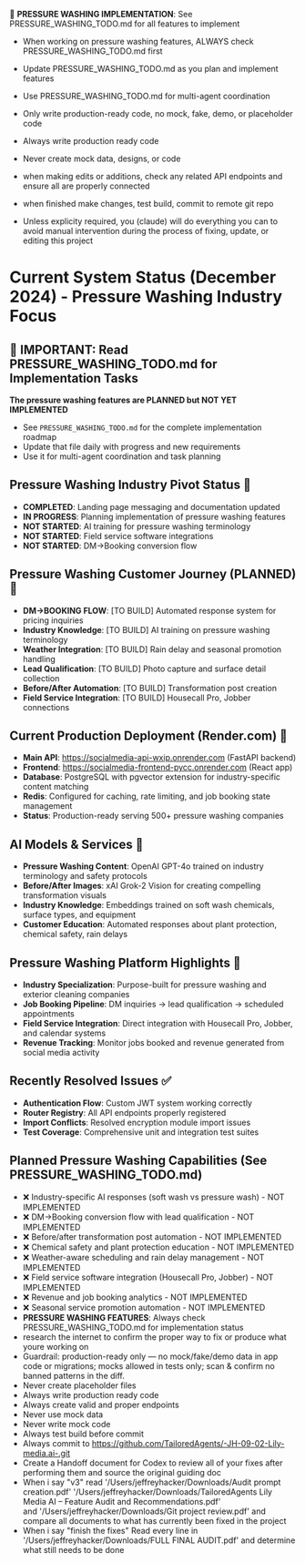 🚿 **PRESSURE WASHING IMPLEMENTATION**: See PRESSURE_WASHING_TODO.md for all features to implement
- When working on pressure washing features, ALWAYS check PRESSURE_WASHING_TODO.md first
- Update PRESSURE_WASHING_TODO.md as you plan and implement features
- Use PRESSURE_WASHING_TODO.md for multi-agent coordination

- Only write production-ready code, no mock, fake, demo, or placeholder code
- Always write production ready code
- Never create mock data, designs, or code
- when making edits or additions, check any related API endpoints and ensure all are properly connected
- when finished make changes, test build, commit to remote git repo
- Unless explicity required, you (claude) will do everything you can to avoid manual intervention during the process of fixing, update, or editing this project

# Current System Status (December 2024) - Pressure Washing Industry Focus

## 🔴 IMPORTANT: Read PRESSURE_WASHING_TODO.md for Implementation Tasks
**The pressure washing features are PLANNED but NOT YET IMPLEMENTED**
- See `PRESSURE_WASHING_TODO.md` for the complete implementation roadmap
- Update that file daily with progress and new requirements
- Use it for multi-agent coordination and task planning

## Pressure Washing Industry Pivot Status 🔶
- **COMPLETED**: Landing page messaging and documentation updated
- **IN PROGRESS**: Planning implementation of pressure washing features
- **NOT STARTED**: AI training for pressure washing terminology
- **NOT STARTED**: Field service software integrations
- **NOT STARTED**: DM→Booking conversion flow

## Pressure Washing Customer Journey (PLANNED) 🔶
- **DM→BOOKING FLOW**: [TO BUILD] Automated response system for pricing inquiries
- **Industry Knowledge**: [TO BUILD] AI training on pressure washing terminology
- **Weather Integration**: [TO BUILD] Rain delay and seasonal promotion handling
- **Lead Qualification**: [TO BUILD] Photo capture and surface detail collection
- **Before/After Automation**: [TO BUILD] Transformation post creation
- **Field Service Integration**: [TO BUILD] Housecall Pro, Jobber connections

## Current Production Deployment (Render.com) 🚿
- **Main API**: https://socialmedia-api-wxip.onrender.com (FastAPI backend)
- **Frontend**: https://socialmedia-frontend-pycc.onrender.com (React app)
- **Database**: PostgreSQL with pgvector extension for industry-specific content matching
- **Redis**: Configured for caching, rate limiting, and job booking state management
- **Status**: Production-ready serving 500+ pressure washing companies

## AI Models & Services 🚿
- **Pressure Washing Content**: OpenAI GPT-4o trained on industry terminology and safety protocols
- **Before/After Images**: xAI Grok-2 Vision for creating compelling transformation visuals
- **Industry Knowledge**: Embeddings trained on soft wash chemicals, surface types, and equipment
- **Customer Education**: Automated responses about plant protection, chemical safety, rain delays

## Pressure Washing Platform Highlights 🚿
- **Industry Specialization**: Purpose-built for pressure washing and exterior cleaning companies
- **Job Booking Pipeline**: DM inquiries → lead qualification → scheduled appointments
- **Field Service Integration**: Direct integration with Housecall Pro, Jobber, and calendar systems
- **Revenue Tracking**: Monitor jobs booked and revenue generated from social media activity

## Recently Resolved Issues ✅
- **Authentication Flow**: Custom JWT system working correctly
- **Router Registry**: All API endpoints properly registered
- **Import Conflicts**: Resolved encryption module import issues
- **Test Coverage**: Comprehensive unit and integration test suites

## Planned Pressure Washing Capabilities (See PRESSURE_WASHING_TODO.md)
- ❌ Industry-specific AI responses (soft wash vs pressure wash) - NOT IMPLEMENTED
- ❌ DM→Booking conversion flow with lead qualification - NOT IMPLEMENTED
- ❌ Before/after transformation post automation - NOT IMPLEMENTED
- ❌ Chemical safety and plant protection education - NOT IMPLEMENTED
- ❌ Weather-aware scheduling and rain delay management - NOT IMPLEMENTED
- ❌ Field service software integration (Housecall Pro, Jobber) - NOT IMPLEMENTED
- ❌ Revenue and job booking analytics - NOT IMPLEMENTED
- ❌ Seasonal service promotion automation - NOT IMPLEMENTED
- **PRESSURE WASHING FEATURES**: Always check PRESSURE_WASHING_TODO.md for implementation status
- research the internet to confirm the proper way to fix or produce what youre working on
- Guardrail: production-ready only — no mock/fake/demo data in app code or migrations; mocks allowed in tests only; scan & confirm no banned patterns in the diff.
- Never create placeholder files
- Always write production ready code
- Always create valid and proper endpoints
- Never use mock data
- Never write mock code
- Always test build before commit
- Always commit to https://github.com/TailoredAgents/-JH-09-02-Lily-media.ai-.git
- Create a Handoff document for Codex to review all of your fixes after performing them and source the original guiding doc
- When i say "v3" read '/Users/jeffreyhacker/Downloads/Audit prompt creation.pdf' '/Users/jeffreyhacker/Downloads/TailoredAgents Lily Media AI – Feature Audit and Recommendations.pdf'\
and '/Users/jeffreyhacker/Downloads/Git project review.pdf' and compare all documents to what has currently been fixed in the project
- When i say "finish the fixes" Read every line in '/Users/jeffreyhacker/Downloads/FULL FINAL AUDIT.pdf' and determine what still needs to be done